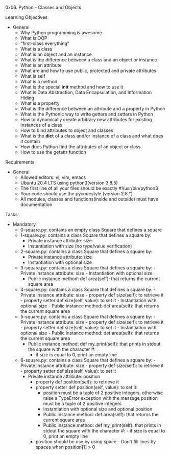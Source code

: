 0x06. Python - Classes and Objects

Learning Objectives
- General
	- Why Python programming is awesome
	- What is OOP
	- “first-class everything”
	- What is a class
	- What is an object and an instance
	- What is the difference between a class and an object or instance
	- What is an attribute
	- What are and how to use public, protected and private attributes
	- What is self
	- What is a method
	- What is the special __init__ method and how to use it
	- What is Data Abstraction, Data Encapsulation, and Information Hiding
	- What is a property
	- What is the difference between an attribute and a property in Python
	- What is the Pythonic way to write getters and setters in Python
	- How to dynamically create arbitrary new attributes for existing instances of a class
	- How to bind attributes to object and classes
	- What is the __dict__ of a class and/or instance of a class and what does it contain
	- How does Python find the attributes of an object or class
	- How to use the getattr function

Requirements
- General
	- Allowed editors: vi, vim, emacs
	- Ubuntu 20.4 LTS using python3(version 3.8.5)
	- The first line of all your files should be exactly #!/usr/bin/python3
	- Your code should use the pycodestyle (version 2.8.*)
	- All modules, classes and functions(inside and outside) must have documentation

Tasks
- Mandatory
	- 0-square.py: contains an empty class Square that defines a square
	- 1-square.py: contains a class Square that defines a square by:
		- Private instance attribute: size
		- Instantiation with size (no type/value verification)
	- 2-square.py: contains a class Square that defines a square by:
		- Private instance attribute: size
		- Instantiation with optional size
	- 3-square.py: contains a class Square that defines a square by:
                - Private instance attribute: size
                - Instantiation with optional size
		- Public instance method: def area(self): that returns the current square area
	- 4-square.py: contains a class Square that defines a square by:
                - Private instance attribute: size
			- property def size(self): to retrieve it
			- property setter def size(self, value): to set it
                - Instantiation with optional size
                - Public instance method: def area(self): that returns the current square area
	- 5-square.py: contains a class Square that defines a square by:
                - Private instance attribute: size
                        - property def size(self): to retrieve it
                        - property setter def size(self, value): to set it
                - Instantiation with optional size
                - Public instance method: def area(self): that returns the current square area
		- Public instance method: def my_print(self): that prints in stdout the square
		with the character #:
			- if size is equal to 0, print an empty line
	- 6-square.py: contains a class Square that defines a square by:
                - Private instance attribute: size
                        - property def size(self): to retrieve it
                        - property setter def size(self, value): to set it
		- Private instance attribute: position
			- property def position(self): to retrieve it
			- property setter def position(self, value): to set it:
				- position must be a tuple of 2 positive integers, otherwise raise
				a TypeError exception with the message position must be a tuple of
				2 positive integers
                - Instantiation with optional size and optional position
                - Public instance method: def area(self): that returns the current square area
                - Public instance method: def my_print(self): that prints in stdout the square
                with the character #:
                        - if size is equal to 0, print an empty line
			- position should be use by using space - Don’t fill lines by spaces when
			position[1] > 0
